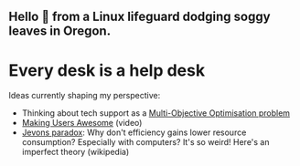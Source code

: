 

Hello 👋 from a Linux lifeguard dodging soggy leaves in Oregon. 
----------------------------------------------------------



Every desk is a help desk
======================


Ideas currently shaping my perspective:

* Thinking about tech support as a [Multi-Objective Optimisation problem](https://codemonk.io/blog/a-gentle-introduction-to-multi-objective-optimization/)
* [Making Users Awesome](https://www.youtube.com/watch?v=r4dNaflEgP4) (video)
* [Jevons paradox](https://en.wikipedia.org/wiki/Jevons_paradox): Why don't efficiency gains lower resource consumption? Especially with computers? It's so weird! Here's an imperfect theory (wikipedia)
